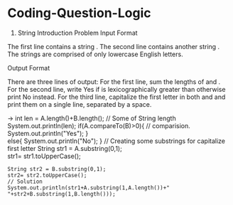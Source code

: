 # Coding-Question-Logic
1) String Introduction Problem
Input Format

The first line contains a string . The second line contains another string . The strings are comprised of only lowercase English letters.

Output Format

There are three lines of output:
For the first line, sum the lengths of  and .
For the second line, write Yes if  is lexicographically greater than  otherwise print No instead.
For the third line, capitalize the first letter in both  and  and print them on a single line, separated by a space.

-> 
int len = A.length()+B.length(); // Some of String length
    System.out.println(len); 
    if(A.compareTo(B)>0){  // comparision.
        System.out.println("Yes");
    }        
    else{
        System.out.println("No");
    }
    // Creating some substrings for capitalize first letter
    String str1 = A.substring(0,1);  
    str1= str1.toUpperCase();

    String str2 = B.substring(0,1);
    str2= str2.toUpperCase();
    // Solution
    System.out.println(str1+A.substring(1,A.length())+" "+str2+B.substring(1,B.length()));
